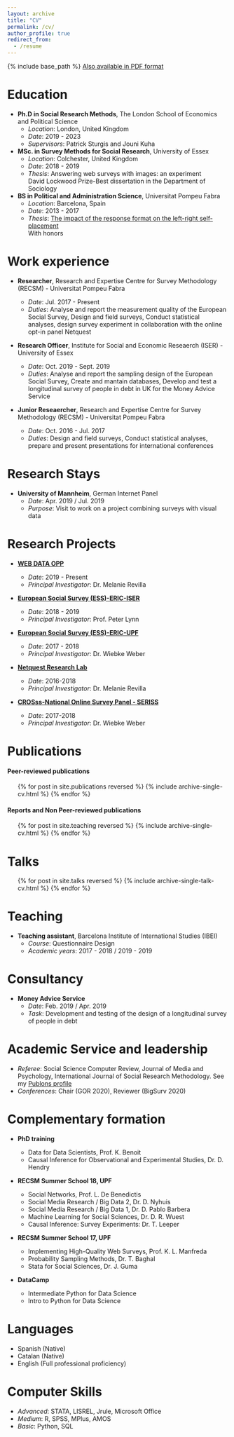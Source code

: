 ```yaml
---
layout: archive
title: "CV"
permalink: /cv/
author_profile: true
redirect_from:
  - /resume
---
```


{% include base_path %}
[Also available in PDF format](http://orioljbosch.github.io/files/Oriol_Bosch_CV_JUL2020.pdf)

Education
======
* **Ph.D in Social Research Methods**, The London School of Economics and Political Science
  * _Location_: London, United Kingdom
  * _Date_: 2019 - 2023
  * _Supervisors_: Patrick Sturgis and Jouni Kuha
* **MSc. in Survey Methods for Social Research**, University of Essex
  * _Location_: Colchester, United Kingdom
  * _Date_: 2018 - 2019
  * _Thesis_: Answering web surveys with images: an experiment <br> David Lockwood Prize-Best dissertation in the Department of Sociology
* **BS in Political and Administration Science**, Universitat Pompeu Fabra
  * _Location_: Barcelona, Spain
  * _Date_: 2013 - 2017
  * _Thesis_: [The impact of the response format on the left-right self-placement](https://repositori.upf.edu/bitstream/handle/10230/32547/Boschimpacte.pdf?sequence=1&isAllowed=y) <br> With honors

Work experience
======
* **Researcher**, Research and Expertise Centre for Survey Methodology (RECSM) - Universitat Pompeu Fabra
  * _Date_: Jul. 2017 - Present
  * _Duties_: Analyse and report the measurement quality of the European Social Survey, Design and field surveys, Conduct statistical analyses, design survey experiment in collaboration with the online opt-in panel Netquest

* **Research Officer**, Institute for Social and Economic Reseaerch (ISER) - University of Essex
  * _Date_: Oct. 2019 - Sept. 2019
  * _Duties_: Analyse and report the sampling design of the European Social Survey, Create and mantain databases, Develop and test a longitudinal survey of people in debt in UK for the Money Advice Service
  
* **Junior Reseaercher**, Research and Expertise Centre for Survey Methodology (RECSM) - Universitat Pompeu Fabra
  * _Date_: Oct. 2016 - Jul. 2017
  * _Duties_: Design and field surveys, Conduct statistical analyses, prepare and present presentations for international conferences

Research Stays
======
* **University of Mannheim**, German Internet Panel
  * _Date_: Apr. 2019 / Jul. 2019
  * _Purpose_: Visit to work on a project combining surveys with visual data

Research Projects
======
* [**WEB DATA OPP**](https://cordis.europa.eu/project/id/849165)
  * _Date_: 2019 - Present
  * _Principal Investigator_: Dr. Melanie Revilla

* [**European Social Survey (ESS)-ERIC-ISER**](https://www.upf.edu/web/survey/european-social-survey-ees-eric-core-scientific-team-cst-2008-ongoing-)
  * _Date_: 2018 - 2019
  * _Principal Investigator_: Prof. Peter Lynn
  
* [**European Social Survey (ESS)-ERIC-UPF**](https://www.upf.edu/web/survey/european-social-survey-ees-eric-core-scientific-team-cst-2008-ongoing-)
  * _Date_: 2017 - 2018
  * _Principal Investigator_: Dr. Wiebke Weber
  
* [**Netquest Research Lab**](https://www.netquest.com/netquest-research-lab)
  * _Date_: 2016-2018
  * _Principal Investigator_: Dr. Melanie Revilla
  
* [**CROSss-National Online Survey Panel - SERISS**](https://www.europeansocialsurvey.org/methodology/methodological_research/modes_of_data_collection/cronos.html)
  * _Date_: 2017-2018
  * _Principal Investigator_: Dr. Wiebke Weber


Publications
======

#### Peer-reviewed publications

  <ul>{% for post in site.publications reversed %}
    {% include archive-single-cv.html %}
  {% endfor %}</ul>
  
#### Reports and Non Peer-reviewed publications
  
  <ul>{% for post in site.teaching reversed %}
    {% include archive-single-cv.html %}
  {% endfor %}</ul>
  
  
Talks
======
  <ul>{% for post in site.talks reversed %}
    {% include archive-single-talk-cv.html %}
  {% endfor %}</ul>
  
Teaching
======
* **Teaching assistant**, Barcelona Institute of International Studies (IBEI)
  * _Course_: Questionnaire Design
  * _Academic years_: 2017 - 2018 / 2019 - 2019
  
Consultancy
======
* **Money Advice Service**
  * _Date_: Feb. 2019 / Apr. 2019
  * _Task_: Development and testing of the design of a longitudinal survey of people in debt

Academic Service and leadership
======
* _Referee_: Social Science Computer Review, Journal of Media and Psychology, International Journal of Social Research Methodology. See my [Publons profile](https://publons.com/researcher/3202994/oriol-j-bosch/)
* _Conferences_: Chair (GOR 2020), Reviewer (BigSurv 2020)

Complementary formation
======
* **PhD training**
  * Data for Data Scientists, Prof. K. Benoit
  * Causal Inference for Observational and Experimental Studies, Dr. D. Hendry

* **RECSM Summer School 18, UPF**
  * Social Networks, Prof. L. De Benedictis
  * Social Media Research / Big Data 2, Dr. D. Nyhuis
  * Social Media Research / Big Data 1, Dr. D. Pablo Barbera
  * Machine Learning for Social Sciences, Dr. D. R. Wuest
  * Causal Inference: Survey Experiments: Dr. T. Leeper
  
* **RECSM Summer School 17, UPF**
  * Implementing High-Quality Web Surveys, Prof. K. L. Manfreda
  * Probability Sampling Methods, Dr. T. Baghal
  * Stata for Social Sciences, Dr. J. Guma
  
* **DataCamp**
  * Intermediate Python for Data Science
  * Intro to Python for Data Science

Languages
======
* Spanish (Native)
* Catalan (Native)
* English (Full professional proficiency)

Computer Skills
======
* _Advanced_: STATA, LISREL, Jrule, Microsoft Office
* _Medium_: R, SPSS, MPlus, AMOS
* _Basic_: Python, SQL

